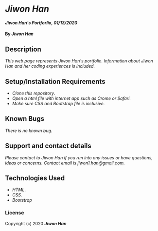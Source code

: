 # _Jiwon Han_

#### _Jiwon Han's Portforlio, 01/13/2020_

#### By _**Jiwon Han**_

## Description

_This web page represents Jiwon Han's portfolio. Information about Jiwon Han and her coding experiences is included._

## Setup/Installation Requirements

* _Clone this repository_.
* _Open a html file with internet app such as Crome or Safari._
* _Make sure CSS and Bootstrap file is inclusive._

## Known Bugs

_There is no known bug._

## Support and contact details

_Please contact to Jiwon Han if you run into any issues or have questions, ideas or concerns. Contact email is jiwon1.han@gmail.com._

## Technologies Used

* _HTML_.
* _CSS._
* _Bootstrap_

### License

Copyright (c) 2020 **_Jiwon Han_**
